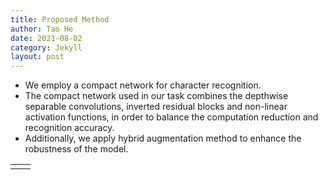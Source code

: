 ```yaml
---
title: Proposed Method
author: Tao He
date: 2021-08-02
category: Jekyll
layout: post
---
```


- We employ a compact network for character recognition. 
- The compact network used in our task combines the depthwise separable convolutions, inverted residual blocks and non-linear activation functions, in order to balance the computation reduction and recognition accuracy. 
- Additionally, we apply hybrid augmentation method to enhance the robustness of the model. 


<table>
<tr>
    <td><img src="framework.png" border=0 alt=""></td>
    <td><img src="detail.png" border=0 alt=""></td>
</tr>
</table>